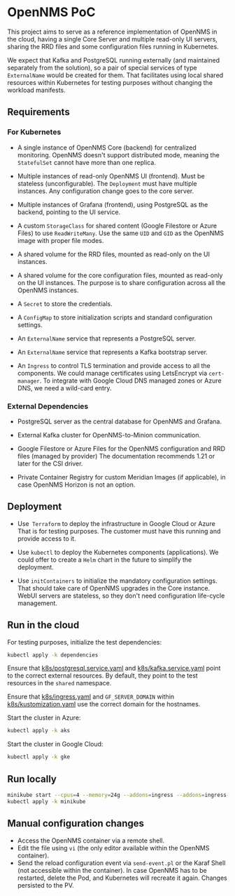 # OpenNMS PoC

This project aims to serve as a reference implementation of OpenNMS in the cloud, having a single Core Server and multiple read-only UI servers, sharing the RRD files and some configuration files running in Kubernetes.

We expect that Kafka and PostgreSQL running externally (and maintained separately from the solution), so a pair of special services of type `ExternalName` would be created for them. That facilitates using local shared resources within Kubernetes for testing purposes without changing the workload manifests.

## Requirements

### For Kubernetes

* A single instance of OpenNMS Core (backend) for centralized monitoring.
  OpenNMS doesn't support distributed mode, meaning the `StatefulSet` cannot have more than one replica.

* Multiple instances of read-only OpenNMS UI (frontend).
  Must be stateless (unconfigurable).
  The `Deployment` must have multiple instances.
  Any configuration change goes to the core server.
  
* Multiple instances of Grafana (frontend), using PostgreSQL as the backend, pointing to the UI service.

* A custom `StorageClass` for shared content (Google Filestore or Azure Files) to use `ReadWriteMany`.
  Use the same `UID` and `GID` as the OpenNMS image with proper file modes.

* A shared volume for the RRD files, mounted as read-only on the UI instances.

* A shared volume for the core configuration files, mounted as read-only on the UI instances.
  The purpose is to share configuration across all the OpenNMS instances.

* A `Secret` to store the credentials.

* A `ConfigMap` to store initialization scripts and standard configuration settings.

* An `ExternalName` service that represents a PostgreSQL server.

* An `ExternalName` service that represents a Kafka bootstrap server.

* An `Ingress` to control TLS termination and provide access to all the components.
  We could manage certificates using LetsEncrypt via `cert-manager`.
  To integrate with Google Cloud DNS managed zones or Azure DNS, we need a wild-card entry.

### External Dependencies

* PostgreSQL server as the central database for OpenNMS and Grafana.

* External Kafka cluster for OpenNMS-to-Minion communication.

* Google Filestore or Azure Files for the OpenNMS configuration and RRD files (managed by provider)
  The documentation recommends 1.21 or later for the CSI driver.

* Private Container Registry for custom Meridian Images (if applicable), in case OpenNMS Horizon is not an option.

## Deployment

* Use` Terraform` to deploy the infrastructure in Google Cloud or Azure
  That is for testing purposes. The customer must have this running and provide access to it.

* Use `kubectl` to deploy the Kubernetes components (applications).
  We could offer to create a `Helm` chart in the future to simplify the deployment.

* Use `initContainers` to initialize the mandatory configuration settings.
  That should take care of OpenNMS upgrades in the Core instance.
  WebUI servers are stateless, so they don't need configuration life-cycle management.

## Run in the cloud

For testing purposes, initialize the test dependencies:

```bash
kubectl apply -k dependencies
```

Ensure that [k8s/postgresql.service.yaml](k8s/postgresql.service.yaml) and [k8s/kafka.service.yaml](k8s/kafka.service.yaml) point to the correct external resources. By default, they point to the test resources in the `shared` namespace.

Ensure that [k8s/ingress.yaml](k8s/ingress.yaml) and `GF_SERVER_DOMAIN` within [k8s/kustomization.yaml](k8s/kustomization.yaml) use the correct domain for the hostnames.

Start the cluster in Azure:

```bash
kubectl apply -k aks
```

Start the cluster in Google Cloud:

```bash
kubectl apply -k gke
```

## Run locally

```bash
minikube start --cpus=4 --memory=24g --addons=ingress --addons=ingress-dns --addons=metrics-server
kubectl apply -k minikube
```

## Manual configuration changes

* Access the OpenNMS container via a remote shell.
* Edit the file using `vi` (the only editor available within the OpenNMS container).
* Send the reload configuration event via `send-event.pl` or the Karaf Shell (not accessible within the container).
  In case OpenNMS has to be restarted, delete the Pod, and Kubernetes will recreate it again.
  Changes persisted to the PV.
